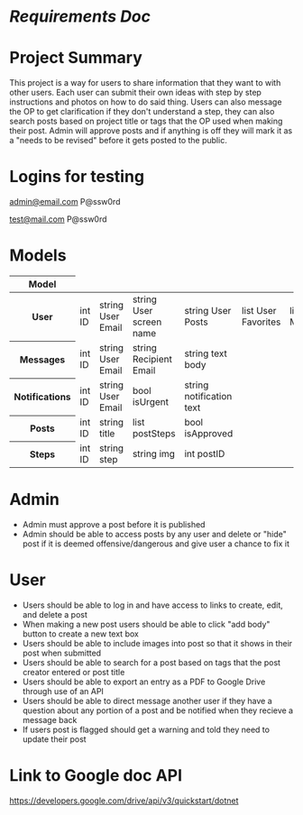 # <i>Requirements Doc</i>

# Project Summary
This project is a way for users to share information that they want to with other users. Each user can submit their own ideas with step by step instructions and photos on how to do said thing. Users can also message the OP to get clarification if they don't understand a step, they can also search posts based on project title or tags that the OP used when making their post. Admin will approve posts and if anything is off they will mark it as a "needs to be revised" before it gets posted to the public.

# Logins for testing
admin@email.com P@ssw0rd

test@mail.com P@ssw0rd

# Models
<table class="table">
  <thead>
    <tr>
      <th scope="col">Model</th>
    </tr>
  </thead>
  <tbody>
    <tr>
      <th scope="row">User</th>
      <td>int ID</td>
      <td>string User Email</td>
      <td>string User screen name</td>
      <td>string User Posts</td>
      <td>list User Favorites </td>
      <td>list User Messages </td>
      <td>list User Notifications </td>
    </tr>
    <tr>
      <th scope="row">Messages</th>
      <td>int ID</td>
      <td>string User Email</td>
      <td>string Recipient Email</td>
      <td>string text body</td>   
    </tr>
    <tr>
      <th scope="row">Notifications</th>
      <td>int ID</td>
      <td>string User Email</td>
      <td>bool isUrgent</td>  
      <td>string notification text</td>
    </tr>    
       <tr>
      <th scope="row">Posts</th>
      <td>int ID</td>
      <td>string title</td>
      <td>list postSteps</td>  
      <td>bool isApproved</td>
    </tr>  
      <tr>
      <th scope="row">Steps</th>
      <td>int ID</td>
      <td>string step</td>
      <td>string img</td>  
      <td>int postID</td>
    </tr>  
  </tbody>
</table>

# Admin
<ul>
    <li>Admin must approve a post before it is published</li>
    <li>Admin should be able to access posts by any user and delete or "hide" post if it is deemed offensive/dangerous and give user a chance to fix it</li>
</ul>

# User
<ul>
    <li>Users should be able to log in and have access to links to create, edit, and delete a post</li>
    <li>When making a new post users should be able to click "add body" button to create a new text box</li>
    <li>Users should be able to include images into post so that it shows in their post when submitted</li>
    <li>Users should be able to search for a post based on tags that the post creator entered or post title</li>
    <li>Users should be able to export an entry as a PDF to Google Drive through use of an API</li>
    <li>Users should be able to direct message another user if they have a question about any portion of a post and be notified when they recieve a message back</li>
    <li>If users post is flagged should get a warning and told they need to update their post</li>
</ul>

# Link to Google doc API
https://developers.google.com/drive/api/v3/quickstart/dotnet
